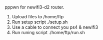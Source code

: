 pppwn for newifi3-d2 router.

1. Upload files to /home/ftp
2. Run setup script ./setup.sh
3. Use a cable to connect you ps4 & newifi3
4. Run runing script ./home/ftp/run.sh

   

